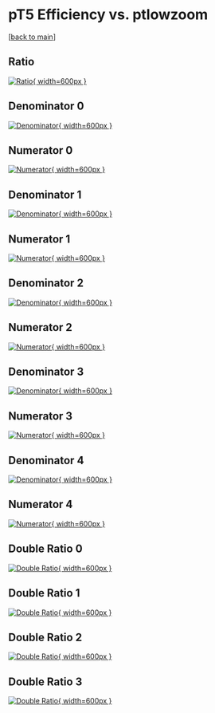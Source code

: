 # pT5 Efficiency vs. ptlowzoom

[[back to main](./)]



## Ratio

[![Ratio](../mtv/var/pT5_xtr_321_0_eff_ptlowzoom.png){ width=600px }](../mtv/var/pT5_xtr_321_0_eff_ptlowzoom.pdf)

## Denominator 0

[![Denominator](../mtv/den/pT5_xtr_321_0_eff_ptlowzoom_den0.png){ width=600px }](../mtv/den/pT5_xtr_321_0_eff_ptlowzoom_den0.pdf)

## Numerator 0

[![Numerator](../mtv/num/pT5_xtr_321_0_eff_ptlowzoom_num0.png){ width=600px }](../mtv/num/pT5_xtr_321_0_eff_ptlowzoom_num0.pdf)

## Denominator 1

[![Denominator](../mtv/den/pT5_xtr_321_0_eff_ptlowzoom_den1.png){ width=600px }](../mtv/den/pT5_xtr_321_0_eff_ptlowzoom_den1.pdf)

## Numerator 1

[![Numerator](../mtv/num/pT5_xtr_321_0_eff_ptlowzoom_num1.png){ width=600px }](../mtv/num/pT5_xtr_321_0_eff_ptlowzoom_num1.pdf)

## Denominator 2

[![Denominator](../mtv/den/pT5_xtr_321_0_eff_ptlowzoom_den2.png){ width=600px }](../mtv/den/pT5_xtr_321_0_eff_ptlowzoom_den2.pdf)

## Numerator 2

[![Numerator](../mtv/num/pT5_xtr_321_0_eff_ptlowzoom_num2.png){ width=600px }](../mtv/num/pT5_xtr_321_0_eff_ptlowzoom_num2.pdf)

## Denominator 3

[![Denominator](../mtv/den/pT5_xtr_321_0_eff_ptlowzoom_den3.png){ width=600px }](../mtv/den/pT5_xtr_321_0_eff_ptlowzoom_den3.pdf)

## Numerator 3

[![Numerator](../mtv/num/pT5_xtr_321_0_eff_ptlowzoom_num3.png){ width=600px }](../mtv/num/pT5_xtr_321_0_eff_ptlowzoom_num3.pdf)

## Denominator 4

[![Denominator](../mtv/den/pT5_xtr_321_0_eff_ptlowzoom_den4.png){ width=600px }](../mtv/den/pT5_xtr_321_0_eff_ptlowzoom_den4.pdf)

## Numerator 4

[![Numerator](../mtv/num/pT5_xtr_321_0_eff_ptlowzoom_num4.png){ width=600px }](../mtv/num/pT5_xtr_321_0_eff_ptlowzoom_num4.pdf)

## Double Ratio 0

[![Double Ratio](../mtv/ratio/pT5_xtr_321_0_eff_ptlowzoom_ratio0.png){ width=600px }](../mtv/ratio/pT5_xtr_321_0_eff_ptlowzoom_ratio0.pdf)

## Double Ratio 1

[![Double Ratio](../mtv/ratio/pT5_xtr_321_0_eff_ptlowzoom_ratio1.png){ width=600px }](../mtv/ratio/pT5_xtr_321_0_eff_ptlowzoom_ratio1.pdf)

## Double Ratio 2

[![Double Ratio](../mtv/ratio/pT5_xtr_321_0_eff_ptlowzoom_ratio2.png){ width=600px }](../mtv/ratio/pT5_xtr_321_0_eff_ptlowzoom_ratio2.pdf)

## Double Ratio 3

[![Double Ratio](../mtv/ratio/pT5_xtr_321_0_eff_ptlowzoom_ratio3.png){ width=600px }](../mtv/ratio/pT5_xtr_321_0_eff_ptlowzoom_ratio3.pdf)

